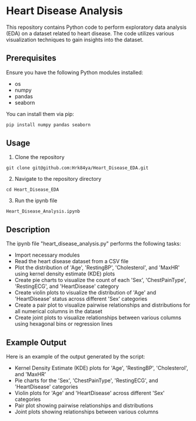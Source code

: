 # Heart Disease Analysis

This repository contains Python code to perform exploratory data analysis (EDA) on a dataset related to heart disease. The code utilizes various visualization techniques to gain insights into the dataset.

## Prerequisites

Ensure you have the following Python modules installed:

- os
- numpy
- pandas
- seaborn

You can install them via pip:

```bash
pip install numpy pandas seaborn
```

## Usage
1. Clone the repository
```
git clone git@github.com:Hrk84ya/Heart_Disease_EDA.git
```
2. Navigate to the repository directory
```
cd Heart_Disease_EDA
```
3. Run the ipynb file
```
Heart_Disease_Analysis.ipynb
```
## Description
The ipynb file "heart_disease_analysis.py" performs the following tasks:

- Import necessary modules
- Read the heart disease dataset from a CSV file
- Plot the distribution of 'Age', 'RestingBP', 'Cholesterol', and 'MaxHR' using kernel density estimate (KDE) plots
- Create pie charts to visualize the count of each 'Sex', 'ChestPainType', 'RestingECG', and 'HeartDisease' category
- Create violin plots to visualize the distribution of 'Age' and 'HeartDisease' status across different 'Sex' categories
- Create a pair plot to visualize pairwise relationships and distributions for all numerical columns in the dataset
- Create joint plots to visualize relationships between various columns using hexagonal bins or regression lines

## Example Output
Here is an example of the output generated by the script:

- Kernel Density Estimate (KDE) plots for 'Age', 'RestingBP', 'Cholesterol', and 'MaxHR'
- Pie charts for the 'Sex', 'ChestPainType', 'RestingECG', and 'HeartDisease' categories
- Violin plots for 'Age' and 'HeartDisease' across different 'Sex' categories
- Pair plot showing pairwise relationships and distributions
- Joint plots showing relationships between various columns
